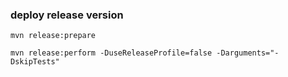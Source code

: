 ### deploy release version

```jshelllanguage
mvn release:prepare

mvn release:perform -DuseReleaseProfile=false -Darguments="-DskipTests"
```